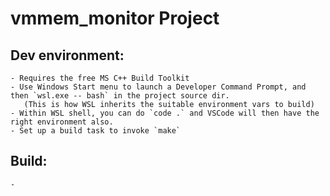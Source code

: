 # vmmem_monitor Project

## Dev environment:
    - Requires the free MS C++ Build Toolkit
    - Use Windows Start menu to launch a Developer Command Prompt, and then `wsl.exe -- bash` in the project source dir.
       (This is how WSL inherits the suitable environment vars to build)
    - Within WSL shell, you can do `code .` and VSCode will then have the right environment also.
    - Set up a build task to invoke `make`

## Build:
    -
